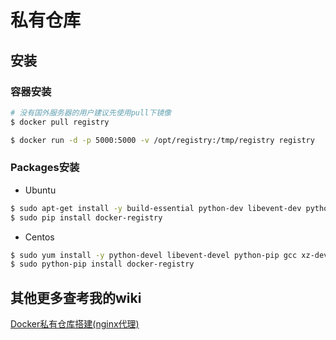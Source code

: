 
# 私有仓库

## 安装
### 容器安装
```bash
# 没有国外服务器的用户建议先使用pull下镜像
$ docker pull registry

$ docker run -d -p 5000:5000 -v /opt/registry:/tmp/registry registry
```
### Packages安装
- Ubuntu
```bash
$ sudo apt-get install -y build-essential python-dev libevent-dev python-pip liblzma-dev
$ sudo pip install docker-registry
```

- Centos
```bash
$ sudo yum install -y python-devel libevent-devel python-pip gcc xz-devel
$ sudo python-pip install docker-registry
```

## 其他更多查考我的wiki
[Docker私有仓库搭建(nginx代理)](http://wiki.zouyapeng.com/doku.php?id=docker%E7%A7%81%E6%9C%89%E4%BB%93%E5%BA%93%E6%90%AD%E5%BB%BA_nginx%E4%BB%A3%E7%90%86)